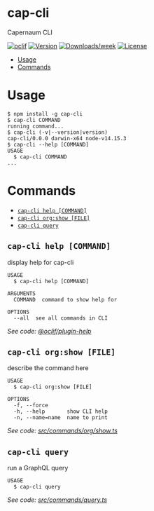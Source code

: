 cap-cli
=======

Capernaum CLI

[![oclif](https://img.shields.io/badge/cli-oclif-brightgreen.svg)](https://oclif.io)
[![Version](https://img.shields.io/npm/v/cap-cli.svg)](https://npmjs.org/package/cap-cli)
[![Downloads/week](https://img.shields.io/npm/dw/cap-cli.svg)](https://npmjs.org/package/cap-cli)
[![License](https://img.shields.io/npm/l/cap-cli.svg)](https://github.com/quantum-bits/capernaum/blob/master/package.json)

<!-- toc -->
* [Usage](#usage)
* [Commands](#commands)
<!-- tocstop -->
# Usage
<!-- usage -->
```sh-session
$ npm install -g cap-cli
$ cap-cli COMMAND
running command...
$ cap-cli (-v|--version|version)
cap-cli/0.0.0 darwin-x64 node-v14.15.3
$ cap-cli --help [COMMAND]
USAGE
  $ cap-cli COMMAND
...
```
<!-- usagestop -->
# Commands
<!-- commands -->
* [`cap-cli help [COMMAND]`](#cap-cli-help-command)
* [`cap-cli org:show [FILE]`](#cap-cli-orgshow-file)
* [`cap-cli query`](#cap-cli-query)

## `cap-cli help [COMMAND]`

display help for cap-cli

```
USAGE
  $ cap-cli help [COMMAND]

ARGUMENTS
  COMMAND  command to show help for

OPTIONS
  --all  see all commands in CLI
```

_See code: [@oclif/plugin-help](https://github.com/oclif/plugin-help/blob/v3.2.1/src/commands/help.ts)_

## `cap-cli org:show [FILE]`

describe the command here

```
USAGE
  $ cap-cli org:show [FILE]

OPTIONS
  -f, --force
  -h, --help       show CLI help
  -n, --name=name  name to print
```

_See code: [src/commands/org/show.ts](https://github.com/quantum-bits/capernaum/blob/v0.0.0/src/commands/org/show.ts)_

## `cap-cli query`

run a GraphQL query

```
USAGE
  $ cap-cli query
```

_See code: [src/commands/query.ts](https://github.com/quantum-bits/capernaum/blob/v0.0.0/src/commands/query.ts)_
<!-- commandsstop -->
